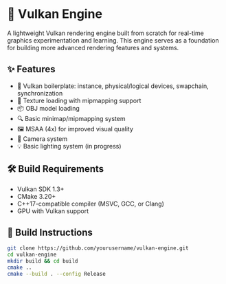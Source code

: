 # 🌋 Vulkan Engine

A lightweight Vulkan rendering engine built from scratch for real-time graphics experimentation and learning. This engine serves as a foundation for building more advanced rendering features and systems.

## ✨ Features

- 🔧 Vulkan boilerplate: instance, physical/logical devices, swapchain, synchronization
- 🎨 Texture loading with mipmapping support
- 📦 OBJ model loading
- 🔍 Basic minimap/mipmapping system
- 🖼️ MSAA (4x) for improved visual quality
- 🎥 Camera system
- 💡 Basic lighting system (in progress)

## 🛠️ Build Requirements

- Vulkan SDK 1.3+
- CMake 3.20+
- C++17-compatible compiler (MSVC, GCC, or Clang)
- GPU with Vulkan support

## 🚀 Build Instructions

```bash
git clone https://github.com/yourusername/vulkan-engine.git
cd vulkan-engine
mkdir build && cd build
cmake ..
cmake --build . --config Release
